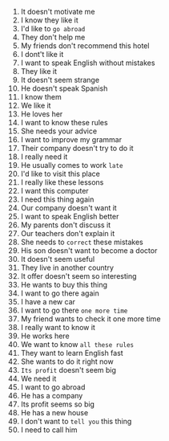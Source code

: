 1. It doesn't motivate me
2. I know they like it
3. I'd like to `go abroad`
4. They don't help me
5. My friends don't recommend this hotel
6. I dont't like it
7. I want to speak English without mistakes
8. They like it
9. It doesn't seem strange
10. He doesn't speak Spanish
11. I know them
12. We like it
13. He loves her
14. I want to know these rules
15. She needs your advice
16. I want to improve my grammar
17. Their company doesn't try to do it
18. I really need it
19. He usually comes to work `late`
20. I'd like to visit this place
21. I really like these lessons
22. I want this computer
23. I need this thing again
24. Our company doesn't want it
25. I want to speak English better
26. My parents don't discuss it
27. Our teachers don't explain it
28. She needs to `correct` these mistakes
29. His son doesn't want to become a doctor
30. It doesn't seem useful
31. They live in another country
32. It offer doesn't seem so interesting
33. He wants to buy this thing
34. I want to go there again
35. I have a new car
36. I want to go there `one more time`
37. My friend wants to check it one more time
38. I really want to know it
39. He works here
40. We want to know `all these rules`
41. They want to learn English fast
42. She wants to do it right now
43. `Its profit` doesn't seem big
44. We need it
45. I want to go abroad
46. He has a company
47. Its profit seems so big
48. He has a new house
49. I don't want to `tell you` this thing
50. I need to call him
